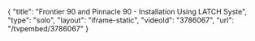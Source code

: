 {
    "title": "Frontier 90 and Pinnacle 90 - Installation Using LATCH Syste",
    "type": "solo",
    "layout": "iframe-static",
    "videoId": "3786067",
    "url": "\/tvpembed\/3786067"
}